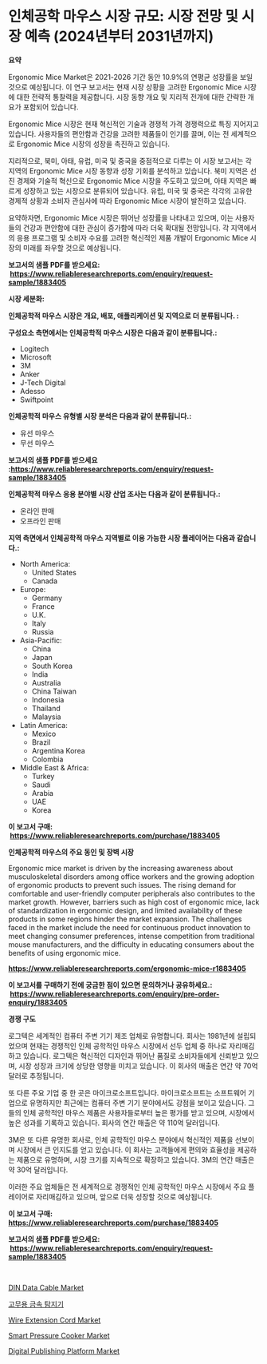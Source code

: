 <p><h1>인체공학 마우스 시장 규모: 시장 전망 및 시장 예측 (2024년부터 2031년까지)</h1></p><p><strong>요약</strong></p>
<p><p>Ergonomic Mice Market은 2021-2026 기간 동안 10.9%의 연평균 성장률을 보일 것으로 예상됩니다. 이 연구 보고서는 현재 시장 상황을 고려한 Ergonomic Mice 시장에 대한 전략적 통찰력을 제공합니다. 시장 동향 개요 및 지리적 전개에 대한 간략한 개요가 포함되어 있습니다.</p><p>Ergonomic Mice 시장은 현재 혁신적인 기술과 경쟁적 가격 경쟁력으로 특징 지어지고 있습니다. 사용자들의 편안함과 건강을 고려한 제품들이 인기를 끌며, 이는 전 세계적으로 Ergonomic Mice 시장의 성장을 촉진하고 있습니다.</p><p>지리적으로, 북미, 아태, 유럽, 미국 및 중국을 중점적으로 다루는 이 시장 보고서는 각 지역의 Ergonomic Mice 시장 동향과 성장 기회를 분석하고 있습니다. 북미 지역은 선진 경제와 기술적 혁신으로 Ergonomic Mice 시장을 주도하고 있으며, 아태 지역은 빠르게 성장하고 있는 시장으로 분류되어 있습니다. 유럽, 미국 및 중국은 각각의 고유한 경제적 상황과 소비자 관심사에 따라 Ergonomic Mice 시장이 발전하고 있습니다.</p><p>요약하자면, Ergonomic Mice 시장은 뛰어난 성장률을 나타내고 있으며, 이는 사용자들의 건강과 편안함에 대한 관심이 증가함에 따라 더욱 확대될 전망입니다. 각 지역에서의 응용 프로그램 및 소비자 수요를 고려한 혁신적인 제품 개발이 Ergonomic Mice 시장의 미래를 좌우할 것으로 예상됩니다.</p></p>
<p><strong>보고서의 샘플 PDF를 받으세요: &nbsp;<a href="https://www.reliableresearchreports.com/enquiry/request-sample/1883405">https://www.reliableresearchreports.com/enquiry/request-sample/1883405</a></strong></p>
<p><strong>시장 세분화:</strong></p>
<p><strong> 인체공학적 마우스 시장은 개요, 배포, 애플리케이션 및 지역으로 더 분류됩니다. :</strong></p>
<p><strong>구성요소 측면에서는 인체공학적 마우스 시장은 다음과 같이 분류됩니다.:</strong></p>
<p><ul><li>Logitech</li><li>Microsoft</li><li>3M</li><li>Anker</li><li>J-Tech Digital</li><li>Adesso</li><li>Swiftpoint</li></ul></p>
<p><strong> 인체공학적 마우스 유형별 시장 분석은 다음과 같이 분류됩니다.:</strong></p>
<p><ul><li>유선 마우스</li><li>무선 마우스</li></ul></p>
<p><strong>보고서의 샘플 PDF를 받으세요 :<a href="https://www.reliableresearchreports.com/enquiry/request-sample/1883405">https://www.reliableresearchreports.com/enquiry/request-sample/1883405</a></strong></p>
<p><strong> 인체공학적 마우스 응용 분야별 시장 산업 조사는 다음과 같이 분류됩니다.:</strong></p>
<p><ul><li>온라인 판매</li><li>오프라인 판매</li></ul></p>
<p><strong>지역 측면에서 인체공학적 마우스 지역별로 이용 가능한 시장 플레이어는 다음과 같습니다.:</strong></p>
<p><ul>
    <li>
        North America:
        <ul>
            <li>United States</li>
            <li>Canada</li>
        </ul>
    </li>
    <li>
        Europe:
        <ul>
            <li>Germany</li>
            <li>France</li>
            <li>U.K.</li>
            <li>Italy</li>
            <li>Russia</li>
        </ul>
    </li>
    <li>
        Asia-Pacific:
        <ul>
            <li>China</li>
            <li>Japan</li>
            <li>South Korea</li>
            <li>India</li>
            <li>Australia</li>
            <li>China Taiwan</li>
            <li>Indonesia</li>
            <li>Thailand</li>
            <li>Malaysia</li>
        </ul>
    </li>
    <li>
        Latin America:
        <ul>
            <li>Mexico</li>
            <li>Brazil</li>
            <li>Argentina Korea</li>
            <li>Colombia</li>
        </ul>
    </li>
    <li>
        Middle East & Africa:
        <ul>
            <li>Turkey</li>
            <li>Saudi</li>
            <li>Arabia</li>
            <li>UAE</li>
            <li>Korea</li>
        </ul>
    </li>
    </ul></p>
<p><strong>이 보고서 구매: &nbsp;<a href="https://www.reliableresearchreports.com/purchase/1883405">https://www.reliableresearchreports.com/purchase/1883405</a></strong></p>
<p><strong>인체공학적 마우스의 주요 동인 및 장벽 시장</strong></p>
<p><p>Ergonomic mice market is driven by the increasing awareness about musculoskeletal disorders among office workers and the growing adoption of ergonomic products to prevent such issues. The rising demand for comfortable and user-friendly computer peripherals also contributes to the market growth. However, barriers such as high cost of ergonomic mice, lack of standardization in ergonomic design, and limited availability of these products in some regions hinder the market expansion. The challenges faced in the market include the need for continuous product innovation to meet changing consumer preferences, intense competition from traditional mouse manufacturers, and the difficulty in educating consumers about the benefits of using ergonomic mice.</p></p>
<p><strong><a href="https://www.reliableresearchreports.com/ergonomic-mice-r1883405">https://www.reliableresearchreports.com/ergonomic-mice-r1883405</a></strong></p>
<p><strong>이 보고서를 구매하기 전에 궁금한 점이 있으면 문의하거나 공유하세요.: &nbsp;<a href="https://www.reliableresearchreports.com/enquiry/pre-order-enquiry/1883405">https://www.reliableresearchreports.com/enquiry/pre-order-enquiry/1883405</a></strong></p>
<p><strong>경쟁 구도</strong></p>
<p><p>로그텍은 세계적인 컴퓨터 주변 기기 제조 업체로 유명합니다. 회사는 1981년에 설립되었으며 현재는 경쟁적인 인체 공학적인 마우스 시장에서 선두 업체 중 하나로 자리매김하고 있습니다. 로그텍은 혁신적인 디자인과 뛰어난 품질로 소비자들에게 신뢰받고 있으며, 시장 성장과 크기에 상당한 영향을 미치고 있습니다. 이 회사의 매출은 연간 약 70억 달러로 추정됩니다.</p><p>또 다른 주요 기업 중 한 곳은 마이크로소프트입니다. 마이크로소프트는 소프트웨어 기업으로 유명하지만 최근에는 컴퓨터 주변 기기 분야에서도 강점을 보이고 있습니다. 그들의 인체 공학적인 마우스 제품은 사용자들로부터 높은 평가를 받고 있으며, 시장에서 높은 성과를 기록하고 있습니다. 회사의 연간 매출은 약 110억 달러입니다.</p><p>3M은 또 다른 유명한 회사로, 인체 공학적인 마우스 분야에서 혁신적인 제품을 선보이며 시장에서 큰 인지도를 얻고 있습니다. 이 회사는 고객들에게 편의와 효율성을 제공하는 제품으로 유명하며, 시장 크기를 지속적으로 확장하고 있습니다. 3M의 연간 매출은 약 30억 달러입니다.</p><p>이러한 주요 업체들은 전 세계적으로 경쟁적인 인체 공학적인 마우스 시장에서 주요 플레이어로 자리매김하고 있으며, 앞으로 더욱 성장할 것으로 예상됩니다.</p></p>
<p><strong>이 보고서 구매: &nbsp; <a href="https://www.reliableresearchreports.com/purchase/1883405">https://www.reliableresearchreports.com/purchase/1883405</a></strong></p>
<p><strong>보고서의 샘플 PDF를 받으세요: &nbsp;<a href="https://www.reliableresearchreports.com/enquiry/request-sample/1883405">https://www.reliableresearchreports.com/enquiry/request-sample/1883405</a></strong><strong></strong></p>
<p>&nbsp;</p>
<p><p><a href="https://github.com/luckyshygirl/Market-Research-Report-List-4/blob/main/din-data-cable-market.md">DIN Data Cable Market</a></p><p><a href="https://github.com/rcabello548/Market-Research-Report-List-1/blob/main/949865471879.md">고무용 금속 탐지기</a></p><p><a href="https://github.com/markusgodoy/Market-Research-Report-List-3/blob/main/wire-extension-cord-market.md">Wire Extension Cord Market</a></p><p><a href="https://issuu.com/reportprime-2/docs/smart-pressure-cooker-market-size-2030.pptx">Smart Pressure Cooker Market</a></p><p><a href="https://www.linkedin.com/pulse/digital-publishing-platform-market-trends-analysis-forecasted-gryff?trackingId=c%2F47SHPV8CWZZ1UEPxogKA%3D%3D">Digital Publishing Platform Market</a></p></p>